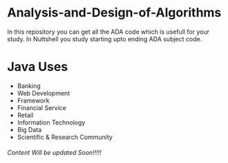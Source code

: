 # Analysis-and-Design-of-Algorithms

In this repository you can get all the ADA code which is usefull for your study.
In Nuttshell you study starting upto ending ADA subject code.

<h1>Java Uses </h1>
<ul>
  <li>Banking</li>
  <li>Web Development</li>
  <li>Framework</li>
  <li>Financial Service</li>
  <li>Retail</li>
  <li>Information Technology</li>
  <li>Big Data</li>
  <li>Scientific & Research Community</li>
</ul>  

<h6>Content Will be updated Soon!!!!!</h6>
